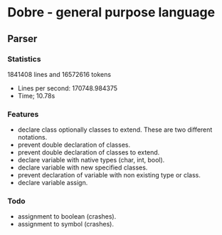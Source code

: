 # Dobre - general purpose language

## Parser

### Statistics
1841408 lines and 16572616 tokens
 - Lines per second: 170748.984375
 - Time; 10.78s

### Features 
 - declare class optionally classes to extend. These are two different notations.
 - prevent double declaration of classes.
 - prevent double declaration of classes to extend.
 - declare variable with native types (char, int, bool).
 - declare variable with new specified classes.
 - prevent declaration of variable with non existing type or class.
 - declare variable assign.

### Todo
 - assignment to boolean (crashes).
 - assignment to symbol (crashes).
